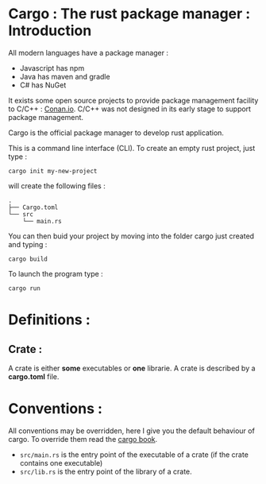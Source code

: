 # Cargo : The rust package manager : Introduction

All modern languages have a package manager :
* Javascript has npm
* Java has maven and gradle
* C# has NuGet

It exists some open source projects to provide package management facility to C/C++ : [Conan.io](https://conan.io). C/C++ was not designed in its early stage to support package management. 

Cargo is the official package manager to develop rust application.

This is a command line interface (CLI). To create an empty rust project, just type :

```
cargo init my-new-project
```

will create the following files : 

```
.
├── Cargo.toml
└── src
    └── main.rs
```

You can then buid your project by moving into the folder cargo just created and typing : 

```
cargo build
```

To launch the program type : 

```
cargo run
```

# Definitions : 

## Crate : 
A crate is either **some** executables or **one** librarie.
A crate is described by a **cargo.toml** file.

# Conventions : 

All conventions may be overridden, here I give you the default behaviour of cargo. To override them read the [cargo book](https://doc.rust-lang.org/cargo/).

* `src/main.rs` is the entry point of the executable of a crate (if the crate contains one executable)
* `src/lib.rs` is the  entry point of the library of a crate.

